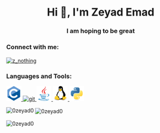<h1 align="center">Hi 👋, I'm Zeyad Emad</h1>
<h3 align="center">I am hoping to be great</h3>

<h3 align="left">Connect with me:</h3>
<p align="left">
<a href="https://instagram.com/z_nothing" target="blank"><img align="center" src="https://raw.githubusercontent.com/rahuldkjain/github-profile-readme-generator/master/src/images/icons/Social/instagram.svg" alt="z_nothing" height="30" width="40" /></a>
</p>

<h3 align="left">Languages and Tools:</h3>
<p align="left"> <a href="https://www.cprogramming.com/" target="_blank" rel="noreferrer"> <img src="https://raw.githubusercontent.com/devicons/devicon/master/icons/c/c-original.svg" alt="c" width="40" height="40"/> </a> <a href="https://git-scm.com/" target="_blank" rel="noreferrer"> <img src="https://www.vectorlogo.zone/logos/git-scm/git-scm-icon.svg" alt="git" width="40" height="40"/> </a> <a href="https://www.java.com" target="_blank" rel="noreferrer"> <img src="https://raw.githubusercontent.com/devicons/devicon/master/icons/java/java-original.svg" alt="java" width="40" height="40"/> </a> <a href="https://www.linux.org/" target="_blank" rel="noreferrer"> <img src="https://raw.githubusercontent.com/devicons/devicon/master/icons/linux/linux-original.svg" alt="linux" width="40" height="40"/> </a> <a href="https://www.python.org" target="_blank" rel="noreferrer"> <img src="https://raw.githubusercontent.com/devicons/devicon/master/icons/python/python-original.svg" alt="python" width="40" height="40"/> </a> </p>

<p><img align="left" src="https://github-readme-stats.vercel.app/api/top-langs?username=0zeyad0&show_icons=true&locale=en&layout=compact" alt="0zeyad0" /></p>

<p>&nbsp;<img align="center" src="https://github-readme-stats.vercel.app/api?username=0zeyad0&show_icons=true&locale=en" alt="0zeyad0" /></p>

<p><img align="center" src="https://github-readme-streak-stats.herokuapp.com/?user=0zeyad0&" alt="0zeyad0" /></p>
